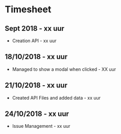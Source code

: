 # Timesheet
## Sept 2018 - xx uur
* Creation API - xx uur

## 18/10/2018 - xx uur
* Managed to show a modal when clicked - XX uur

## 21/10/2018 - xx uur
* Created API Files and added data - xx uur

## 24/10/2018 - xx uur
* Issue Management - xx uur
